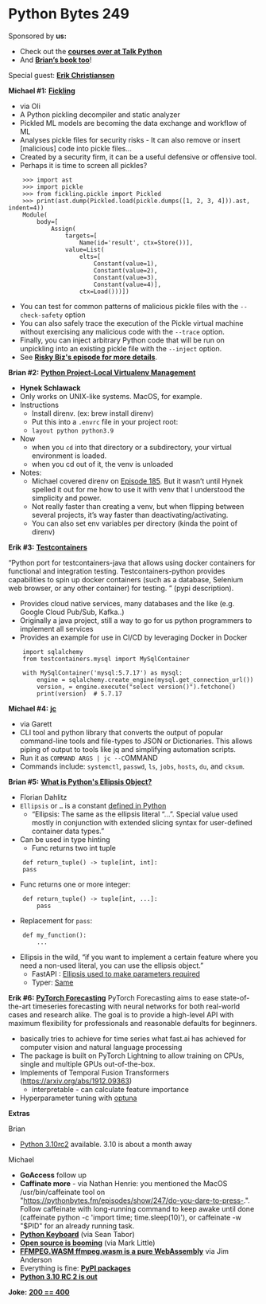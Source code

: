 # Python Bytes 249

Sponsored by **us:**

- Check out the [**courses over at Talk Python**](https://training.talkpython.fm/courses/all)
- And [**Brian’s book too**](https://pythontest.com/pytest-book/)!

Special guest: **[Erik Christiansen](https://twitter.com/Hellsen83)**

**Michael #1:** [**Fickling**](https://github.com/trailofbits/fickling)

- via Oli
- A Python pickling decompiler and static analyzer
- Pickled ML models are becoming the data exchange and workflow of ML
- Analyses pickle files for security risks - It can also remove or insert [malicious] code into pickle files...  
- Created by a security firm, it can be a useful defensive or offensive tool.
- Perhaps it is time to screen all pickles?
```
    >>> import ast
    >>> import pickle
    >>> from fickling.pickle import Pickled
    >>> print(ast.dump(Pickled.load(pickle.dumps([1, 2, 3, 4])).ast, indent=4))
    Module(
        body=[
            Assign(
                targets=[
                    Name(id='result', ctx=Store())],
                value=List(
                    elts=[
                        Constant(value=1),
                        Constant(value=2),
                        Constant(value=3),
                        Constant(value=4)],
                    ctx=Load()))])
```
- You can test for common patterns of malicious pickle files with the `--check-safety` option
- You can also safely trace the execution of the Pickle virtual machine without exercising any malicious code with the `--trace` option.
- Finally, you can inject arbitrary Python code that will be run on unpickling into an existing pickle file with the `--inject` option.
- See **[Risky Biz's episode for more details](https://risky.biz/RB635/)**.

**Brian #2:** [**Python Project-Local Virtualenv Management**](https://hynek.me/til/python-project-local-venvs/)

- **Hynek Schlawack**
- Only works on UNIX-like systems. MacOS, for example.
- Instructions
	- Install direnv. (ex: brew install direnv)
	- Put this into a `.envrc` file in your project root: 
    - `layout python python3.9`
- Now
	- when you `cd` into that directory or a subdirectory, your virtual environment is loaded.
	- when you cd out of it, the venv is unloaded
- Notes: 
	- Michael covered direnv on [Episode 185](https://pythonbytes.fm/episodes/show/185/this-code-is-snooping-on-you-a-good-thing). But it wasn’t until Hynek spelled it out for me how to use it with venv that I understood the simplicity and power. 
	- Not really faster than creating a venv, but when flipping between several projects, it’s way faster than deactivating/activating.
	- You can also set env variables per directory (kinda the point of direnv)

**Erik #3:** **[Testcontainers](https://github.com/testcontainers/testcontainers-python)**

“Python port for testcontainers-java that allows using docker containers for functional and integration testing. Testcontainers-python provides capabilities to spin up docker containers (such as a database, Selenium web browser, or any other container) for testing. “ (pypi description).

- Provides cloud native services, many databases and the like (e.g. Google Cloud Pub/Sub, Kafka..)
- Originally a java project, still a way to go for us python programmers to implement all services
- Provides an example for use in CI/CD by leveraging Docker in Docker
```
    import sqlalchemy
    from testcontainers.mysql import MySqlContainer
    
    with MySqlContainer('mysql:5.7.17') as mysql:
        engine = sqlalchemy.create_engine(mysql.get_connection_url())
        version, = engine.execute("select version()").fetchone()
        print(version)  # 5.7.17
```

**Michael #4:** [**jc**](https://github.com/kellyjonbrazil/jc)

- via Garett
- CLI tool and python library that converts the output of popular command-line tools and file-types to JSON or Dictionaries. This allows piping of output to tools like jq and simplifying automation scripts.
- Run it as `COMMAND ARGS | jc --C`OMMAND
- Commands include: `systemctl`, `passwd`, `ls`, `jobs`, `hosts`, `du`, and `cksum`.

**Brian #5:**  [**What is Python's Ellipsis Object?**](https://florian-dahlitz.de/articles/what-is-pythons-ellipsis-object)

- Florian Dahlitz
- `Ellipsis` or `…`  is a constant [defined in Python](https://docs.python.org/3/library/constants.html#Ellipsis) 
	- “Ellipsis: The same as the ellipsis literal “...”. Special value used mostly in conjunction with extended slicing syntax for user-defined container data types.”
- Can be used in type hinting
	- Func returns two int tuple
```
	def return_tuple() -> tuple[int, int]:
    pass
```
- Func returns one or more integer:
```
    def return_tuple() -> tuple[int, ...]:
        pass
```
- Replacement for `pass`:
```
    def my_function():
        ...
```
- Ellipsis in the wild, “if you want to implement a certain feature where you need a non-used literal, you can use the ellipsis object.”
	- FastAPI : [Ellipsis used to make parameters required](https://fastapi.tiangolo.com/tutorial/query-params-str-validations/#make-it-required)
	- Typer: [Same](https://typer.tiangolo.com/tutorial/arguments/optional/)

**Erik #6:** **[PyTorch Forecasting](https://pytorch-forecasting.readthedocs.io/en/latest/)**
PyTorch Forecasting aims to ease state-of-the-art timeseries forecasting with neural networks for both real-world cases and research alike. The goal is to provide a high-level API with maximum flexibility for professionals and reasonable defaults for beginners. 

- basically tries to achieve for time series what fast.ai has achieved for computer vision and natural language processing
- The package is built on PyTorch Lightning to allow training on CPUs, single and multiple GPUs out-of-the-box.
- Implements of Temporal Fusion Transformers (https://arxiv.org/abs/1912.09363)
	- interpretable - can calculate feature importance
- Hyperparameter tuning with [optuna](https://optuna.readthedocs.io/)

**Extras**

Brian

- [Python 3.10rc2](https://blog.python.org/2021/09/python-3100rc2-is-available.html) available. 3.10 is about a month away

Michael

- **GoAccess** follow up
- **Caffinate more** - via Nathan Henrie: you mentioned the MacOS /usr/bin/caffeinate tool on "https://pythonbytes.fm/episodes/show/247/do-you-dare-to-press-.". Follow caffeinate with long-running command to keep awake until done (caffeinate python -c 'import time; time.sleep(10)'), or caffeinate -w "$PID" for an already running task. 
- [**Python Keyboard**](https://twitter.com/smtibor/status/1433870246276907009) (via Sean Tabor)
- [**Open source is booming**](https://www.cnbc.com/2021/09/03/mongodb-tops-30-billion-market-cap-in-banner-week-for-open-source.html) (via Mark Little)
- [**FFMPEG.WASM ffmpeg.wasm is a pure WebAssembly**](https://ffmpegwasm.netlify.app/) via Jim Anderson
- Everything is fine: [**PyPI packages**](https://www.theregister.com/2021/08/02/in_brief_security/)
- [**Python 3.10 RC 2 is out**](https://twitter.com/pyblogsal/status/1435611382976684039)

**Joke:** [**200 == 400**](https://www.reddit.com/r/ProgrammerHumor/comments/jnb9fa/when_you_only_validate_the_http_code_of_the/) 
